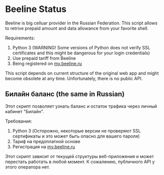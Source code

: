 # Beeline Status
Beeline is big celluar provider in the Russian Federation. This script allows to retrive prepaid amount and data allowance from your favorite shell.

Requirements:

1. Python 3 (WARNING! Some versions of Python does not verify SSL certificates and this might be dangerous for your login credentials)
2. Use prepaid tariff from Beeline
3. Being registered on [my.beeline.ru](my.beeline.ru)

This script depends on current structure of the original web app and might become obsolete at any time. Unfortunately, there is no public API.

## Билайн баланс (the same in Russian)

Этот скрипт позволяет узнать баланс и остаток трафика через личный кабинет "Билайн".

Требования:

1. Python 3 (Осторожно, некоторые версии не проверяют SSL сертификаты и это может быть опасно для вашего пароля)
2. Тариф на предоплатной основе
3. Регистрация на [my.beeline.ru](my.beeline.ru)

Этот скрипт зависит от текущей структуры веб-приложения и может перестать работать в любой момент. К сожалению, публичного API у этого оператора нет.
